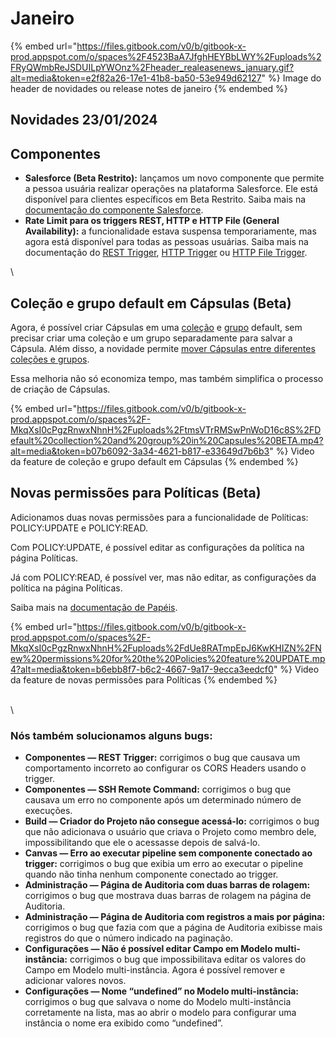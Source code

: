 # Janeiro

{% embed url="https://files.gitbook.com/v0/b/gitbook-x-prod.appspot.com/o/spaces%2F4523BaA7JfghHEYBbLWY%2Fuploads%2FRyQWmbReJSDUILpYWOnz%2Fheader_realeasenews_january.gif?alt=media&token=e2f82a26-17e1-41b8-ba50-53e949d62127" %}
Image do header de novidades ou release notes de janeiro
{% endembed %}

## Novidades 23/01/2024

## Componentes

* **Salesforce (Beta Restrito):** lançamos um novo componente que permite a pessoa usuária realizar operações na plataforma Salesforce. Ele está disponível para clientes específicos em Beta Restrito. Saiba mais na [documentação do componente Salesforce](https://docs.digibee.com/documentation/v/pt-br/components/enterprise-applications/salesforce-restricted-beta).
* **Rate Limit para os triggers REST, HTTP e HTTP File (General Availability):** a funcionalidade estava suspensa temporariamente, mas agora está disponível para todas as pessoas usuárias. Saiba mais na documentação do [REST Trigger](https://docs.digibee.com/documentation/v/pt-br/components/triggers/rest-trigger), [HTTP Trigger](https://docs.digibee.com/documentation/v/pt-br/components/triggers/http-trigger) ou [HTTP File Trigger](https://docs.digibee.com/documentation/v/pt-br/components/triggers/http-file-trigger).

\


## Coleção e grupo default em Cápsulas (Beta)

Agora, é possível criar Cápsulas em uma [coleção](https://docs.digibee.com/documentation/v/pt-br/build/capsulas/how-to-use-capsules/how-to-create-a-capsule-collection) e [grupo](https://docs.digibee.com/documentation/v/pt-br/build/capsulas/how-to-use-capsules/how-to-create-a-capsule-group) default, sem precisar criar uma coleção e um grupo separadamente para salvar a Cápsula. Além disso, a novidade permite [mover Cápsulas entre diferentes coleções e grupos](https://docs.digibee.com/documentation/v/pt-br/build/capsulas/how-to-use-capsules/how-to-change-a-capsule-collection-or-group).&#x20;

Essa melhoria não só economiza tempo, mas também simplifica o processo de criação de Cápsulas.

{% embed url="https://files.gitbook.com/v0/b/gitbook-x-prod.appspot.com/o/spaces%2F-MkqXsI0cPgzRnwxNhnH%2Fuploads%2FtmsVTrRMSwPnWoD16c8S%2FDefault%20collection%20and%20group%20in%20Capsules%20BETA.mp4?alt=media&token=b07b6092-3a34-4621-b817-e33649d7b6b3" %}
Video da feature de coleção e grupo default em Cápsulas
{% endembed %}



## Novas permissões para Políticas (Beta)

Adicionamos duas novas permissões para a funcionalidade de Políticas: POLICY:UPDATE e POLICY:READ.&#x20;

Com POLICY:UPDATE, é possível editar as configurações da política na página Políticas.&#x20;

Já com POLICY:READ, é possível ver, mas não editar, as configurações da política na página Políticas.

Saiba mais na [documentação de Papéis](https://docs.digibee.com/documentation/v/pt-br/administration/new-access-control/papeis-do-controle-de-acesso).

{% embed url="https://files.gitbook.com/v0/b/gitbook-x-prod.appspot.com/o/spaces%2F-MkqXsI0cPgzRnwxNhnH%2Fuploads%2FdUe8RATmpEpJ6KwKHIZN%2FNew%20permissions%20for%20the%20Policies%20feature%20UPDATE.mp4?alt=media&token=b6ebb8f7-b6c2-4667-9a17-9ecca3eedcf0" %}
Video da feature de novas permissões para Políticas
{% endembed %}

\
\


### Nós também solucionamos alguns bugs:

* **Componentes — REST Trigger:** corrigimos o bug que causava um comportamento incorreto ao configurar os CORS Headers usando o trigger.
* **Componentes — SSH Remote Command:** corrigimos o bug que causava um erro no componente após um determinado número de execuções.
* **Build — Criador do Projeto não consegue acessá-lo:** corrigimos o bug que não adicionava o usuário que criava o Projeto como membro dele, impossibilitando que ele o acessasse depois de salvá-lo.
* **Canvas — Erro ao executar pipeline sem componente conectado ao trigger:** corrigimos o bug que exibia um erro ao executar o pipeline quando não tinha nenhum componente conectado ao trigger.
* **Administração — Página de Auditoria com duas barras de rolagem:** corrigimos o bug que mostrava duas barras de rolagem na página de Auditoria.
* **Administração — Página de Auditoria com registros a mais por página:** corrigimos o bug que fazia com que a página de Auditoria exibisse mais registros do que o número indicado na paginação.
* **Configurações — Não é possível editar Campo em Modelo multi-instância:** corrigimos o bug que impossibilitava editar os valores do Campo em Modelo multi-instância. Agora é possível remover e adicionar valores novos.
* **Configurações — Nome “undefined” no Modelo multi-instância:** corrigimos o bug que salvava o nome do Modelo multi-instância corretamente na lista, mas ao abrir o modelo para configurar uma instância o nome era exibido como “undefined”.

